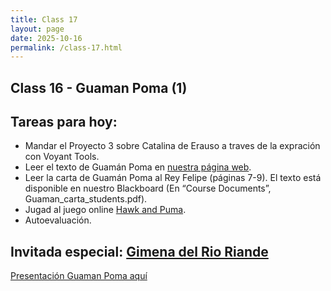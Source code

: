 ```yaml
---
title: Class 17
layout: page
date: 2025-10-16
permalink: /class-17.html
---
```


## Class 16 - Guaman Poma (1)

## Tareas para hoy: 

- Mandar el Proyecto 3 sobre Catalina de Erauso a traves de la expración con Voyant Tools.  
- Leer el texto de Guamán Poma en [nuestra página web](https://dh-miami.github.io/SPA_410_Fall25/guamanpoma.html).
- Leer la carta de Guamán Poma al Rey Felipe (páginas 7-9). El texto está disponible en nuestro Blackboard (En “Course Documents”, Guaman_carta_students.pdf).
- Jugad al juego online [Hawk and Puma](https://nieblagames.itch.io/hawk-and-puma).
- Autoevaluación. 

## Invitada especial: [Gimena del Rio Riande](https://www.aacademica.org/gimena.delrio.riande) 

[Presentación Guaman Poma aquí](https://docs.google.com/presentation/d/17jDU0riKEtZMgwtSQ3thwWoDCpRfaqPBAHuuF2F_cKw/edit?slide=id.p#slide=id.p) 




